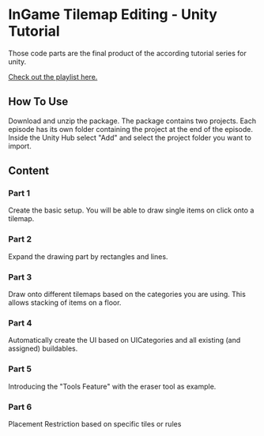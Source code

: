 # InGame Tilemap Editing - Unity Tutorial

Those code parts are the final product of the according tutorial series for unity.

[Check out the playlist here.](https://www.youtube.com/playlist?list=PLJBcv4t1EiSz-wA35-dWpcI98pNiyK6an)

## How To Use

Download and unzip the package. The package contains two projects. Each episode has its own folder containing the project at the end of the episode. Inside the Unity Hub select "Add" and select the project folder you want to import.

## Content

### Part 1

Create the basic setup. You will be able to draw single items on click onto a tilemap.

### Part 2

Expand the drawing part by rectangles and lines.

### Part 3

Draw onto different tilemaps based on the categories you are using. This allows stacking of items on a floor.

### Part 4

Automatically create the UI based on UICategories and all existing (and assigned) buildables.

### Part 5

Introducing the "Tools Feature" with the eraser tool as example.

### Part 6

Placement Restriction based on specific tiles or rules
